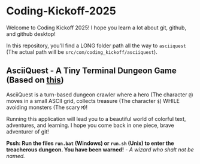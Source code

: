 # Coding-Kickoff-2025

Welcome to Coding Kickoff 2025! I hope you learn a lot about git, github, and github desktop!

In this repository, you'll find a LONG folder path all the way to `asciiquest` (The actual path will be `src/com/coding_kickoff/asciiquest`).

## AsciiQuest - A Tiny Terminal Dungeon Game (Based on [this](https://www.dosgames.com/game/asciiquest/))

AsciiQuest is a turn-based dungeon crawler where a hero (The character `@`) moves in a small ASCII grid, collects treasure (The character `$`) WHILE avoiding monsters (The scary `M`)!

Running this application will lead you to a beautiful world of colorful text, adventures, and learning. I hope you come back in one piece, brave adventurer of git!

**Pssh: Run the files `run.bat` (Windows) or `run.sh` (Unix) to enter the treacherous dungeon. You have been warned!** - *A wizard who shalt not be named.*
